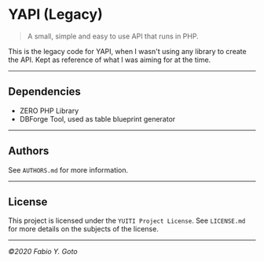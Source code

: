 # YAPI (Legacy)

> A small, simple and easy to use API that runs in PHP.

This is the legacy code for YAPI, when I wasn't using any library to create the API. Kept as reference of what I was aiming for at the time.

----------------------------------------------------------------------

## Dependencies

- ZERO PHP Library
- DBForge Tool, used as table blueprint generator

----------------------------------------------------------------------

## Authors

See `AUTHORS.md` for more information.

----------------------------------------------------------------------

## License

This project is licensed under the `YUITI Project License`. See `LICENSE.md` for more details on the subjects of the license.

----------------------------------------------------------------------

_©2020 Fabio Y. Goto_
